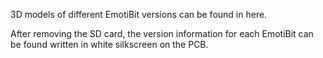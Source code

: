 3D models of different EmotiBit versions can be found in here.

After removing the SD card, the version information for each EmotiBit can be found written in white silkscreen on the PCB.
